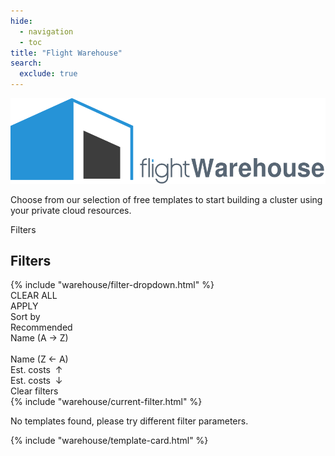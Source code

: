 ```yaml
---
hide:
  - navigation
  - toc
title: "Flight Warehouse"
search:
  exclude: true
---
```


<script src="https://kit.fontawesome.com/5d76af6daa.js" crossorigin="anonymous"></script>
<script src="../javascripts/warehouse.js"></script>

<div class="no-tabs full-width-container">
  <div class="warehouse-header warehouse-main-header">
    <img
      alt="Flight Warehouse"
      class="template-icon"
      src="../assets/images/warehouse.svg"
    >
    <p class="warehouse-tagline tagline">
      Choose from our selection of free templates to start building a cluster using your private cloud resources.
    </p>
  </div>
  <div id="filter-bar">
    <div id="narrow-screen-filter-button" class="filter" onclick="showFilters()">
      <span>Filters</span>
      <i class="fa-solid fa-chevron-down"></i>
    </div>
    <div id="filter-dropdowns-container">
      <div id="narrow-screen-filter-title-container">
        <h2 class="title">
          Filters
        </h2>
      </div>
      {% include "warehouse/filter-dropdown.html" %}
      <div id="narrow-screen-button-container">
        <div id="clear-filters-button" class="button" onclick="clearAndHideFilters()">
          CLEAR ALL
        </div>
        <div class="button" onclick="hideFilters()">
          APPLY
        </div>
      </div>
    </div>
    <span class="sort-label">Sort by</span>
    <div id="sort-container" class="filter-container">
      <div class="filter">
        <span></span>
        <i class="fa-solid fa-chevron-down"></i>
      </div>
      <div class="dropdown-container">
        <div class="connector"></div>
        <div class="dropdown">
          <div class="dropdown-options">
            <div id="default-sort-option" class="dropdown-option selected" onclick="sortCards(this)">
              Recommended
            </div>
            <div class="dropdown-option" onclick="sortCards(this, 'nameAsc')">
              Name (A &rarr; Z)
            </div><br>
            <div class="dropdown-option" onclick="sortCards(this, 'nameDesc')">
              Name (Z &larr; A)
            </div>
            <div class="dropdown-option" onclick="sortCards(this, 'costAsc')">
              Est. costs &nbsp;&uarr;
            </div>
            <div class="dropdown-option" onclick="sortCards(this, 'costDesc')">
              Est. costs &nbsp;&darr;
            </div>
          </div>
        </div>
      </div>
    </div>
  </div>
  <div id="filter-info">
    <div id="current-filters">
      <a id="filter-info-clear-button" onclick="clearAllFilters()">
        Clear filters
      </a>
    </div>
  </div>
  {% include "warehouse/current-filter.html" %}
  <p id="no-templates-message">
    No templates found, please try different filter parameters.
  </p>
</div>
<div id="warehouse">
  {% include "warehouse/template-card.html" %}
</div>
<h1></h1>
